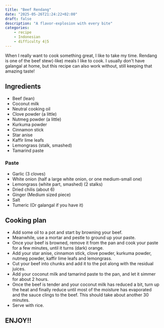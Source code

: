 ```yaml
---
title: "Beef Rendang"
date: "2025-05-26T21:24:22+02:00"
draft: false
description: "A flavor-explosion with every bite"
categories: 
    - recipe
    - Indonesian
    - difficulty 4|5
---
```


When I really want to cook something great, I like to take my time. Rendang is one of the beef stew(-like) meals I like to cook. I usually don't have galangal at home, but this recipe can also work without, still keeping that amazing taste!

## Ingredients
- Beef (lean)
- Coconut milk
- Neutral cooking oil
- Clove powder (a little)
- Nutmeg powder (a little)
- Kurkuma powder
- Cinnamon stick
- Star anise
- Kaffir lime leafs
- Lemongrass (stalk, smashed)
- Tamarind paste

### Paste
- Garlic (3 cloves)
- White onion (half a large white onion, or one medium-small one)
- Lemongrass (white part, smashed) (2 stalks)
- Dried chilis (about 6)
- Ginger (Medium sized piece)
- Salt
- Tumeric (Or galangal if you have it)

## Cooking plan
- Add some oil to a pot and start by browning your beef. 
- Meanwhile, use a mortar and pestle to ground up your paste. 
- Once your beef is browned, remove it from the pan and cook your paste for a few minutes, until it turns (dark) orange. 
- Add your star anise, cinnamon stick, clove powder, kurkuma powder, nutmeg powder, kaffir lime leafs and lemongrass. 
- Cut your beef into chunks and add it to the pot along with the residual juices.
- Add your coconut milk and tamarind paste to the pan, and let it simmer for about 2 hours. 
- Once the beef is tender and your coconut milk has reduced a bit, turn up the heat and finally reduce until most of the moisture has evaporated and the sauce clings to the beef. This should take about another 30 minutes. 
- Serve with rice. 

## ENJOY!!


